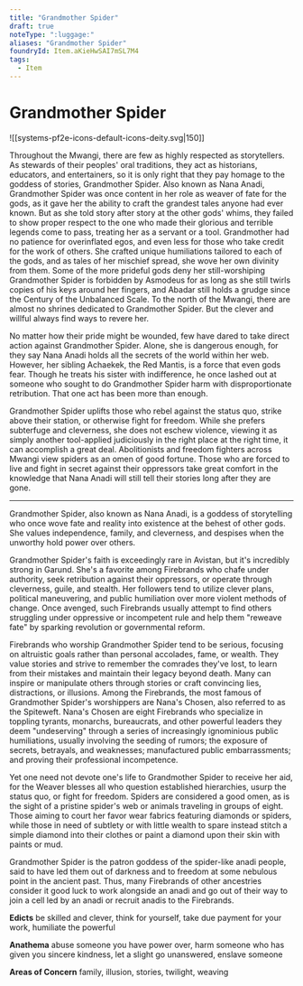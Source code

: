 ```yaml
---
title: "Grandmother Spider"
draft: true
noteType: ":luggage:"
aliases: "Grandmother Spider"
foundryId: Item.aKieHwSAI7mSL7M4
tags:
  - Item
---
```


# Grandmother Spider
![[systems-pf2e-icons-default-icons-deity.svg|150]]

Throughout the Mwangi, there are few as highly respected as storytellers. As stewards of their peoples' oral traditions, they act as historians, educators, and entertainers, so it is only right that they pay homage to the goddess of stories, Grandmother Spider. Also known as Nana Anadi, Grandmother Spider was once content in her role as weaver of fate for the gods, as it gave her the ability to craft the grandest tales anyone had ever known. But as she told story after story at the other gods' whims, they failed to show proper respect to the one who made their glorious and terrible legends come to pass, treating her as a servant or a tool. Grandmother had no patience for overinflated egos, and even less for those who take credit for the work of others. She crafted unique humiliations tailored to each of the gods, and as tales of her mischief spread, she wove her own divinity from them. Some of the more prideful gods deny her still-worshiping Grandmother Spider is forbidden by Asmodeus for as long as she still twirls copies of his keys around her fingers, and Abadar still holds a grudge since the Century of the Unbalanced Scale. To the north of the Mwangi, there are almost no shrines dedicated to Grandmother Spider. But the clever and willful always find ways to revere her.

No matter how their pride might be wounded, few have dared to take direct action against Grandmother Spider. Alone, she is dangerous enough, for they say Nana Anadi holds all the secrets of the world within her web. However, her sibling Achaekek, the Red Mantis, is a force that even gods fear. Though he treats his sister with indifference, he once lashed out at someone who sought to do Grandmother Spider harm with disproportionate retribution. That one act has been more than enough.

Grandmother Spider uplifts those who rebel against the status quo, strike above their station, or otherwise fight for freedom. While she prefers subterfuge and cleverness, she does not eschew violence, viewing it as simply another tool-applied judiciously in the right place at the right time, it can accomplish a great deal. Abolitionists and freedom fighters across Mwangi view spiders as an omen of good fortune. Those who are forced to live and fight in secret against their oppressors take great comfort in the knowledge that Nana Anadi will still tell their stories long after they are gone.

* * *

Grandmother Spider, also known as Nana Anadi, is a goddess of storytelling who once wove fate and reality into existence at the behest of other gods. She values independence, family, and cleverness, and despises when the unworthy hold power over others.

Grandmother Spider's faith is exceedingly rare in Avistan, but it's incredibly strong in Garund. She's a favorite among Firebrands who chafe under authority, seek retribution against their oppressors, or operate through cleverness, guile, and stealth. Her followers tend to utilize clever plans, political maneuvering, and public humiliation over more violent methods of change. Once avenged, such Firebrands usually attempt to find others struggling under oppressive or incompetent rule and help them "reweave fate" by sparking revolution or governmental reform.

Firebrands who worship Grandmother Spider tend to be serious, focusing on altruistic goals rather than personal accolades, fame, or wealth. They value stories and strive to remember the comrades they've lost, to learn from their mistakes and maintain their legacy beyond death. Many can inspire or manipulate others through stories or craft convincing lies, distractions, or illusions. Among the Firebrands, the most famous of Grandmother Spider's worshippers are Nana's Chosen, also referred to as the Spiteweft. Nana's Chosen are eight Firebrands who specialize in toppling tyrants, monarchs, bureaucrats, and other powerful leaders they deem "undeserving" through a series of increasingly ignominious public humiliations, usually involving the seeding of rumors; the exposure of secrets, betrayals, and weaknesses; manufactured public embarrassments; and proving their professional incompetence.

Yet one need not devote one's life to Grandmother Spider to receive her aid, for the Weaver blesses all who question established hierarchies, usurp the status quo, or fight for freedom. Spiders are considered a good omen, as is the sight of a pristine spider's web or animals traveling in groups of eight. Those aiming to court her favor wear fabrics featuring diamonds or spiders, while those in need of subtlety or with little wealth to spare instead stitch a simple diamond into their clothes or paint a diamond upon their skin with paints or mud.

Grandmother Spider is the patron goddess of the spider-like anadi people, said to have led them out of darkness and to freedom at some nebulous point in the ancient past. Thus, many Firebrands of other ancestries consider it good luck to work alongside an anadi and go out of their way to join a cell led by an anadi or recruit anadis to the Firebrands.

**Edicts** be skilled and clever, think for yourself, take due payment for your work, humiliate the powerful

**Anathema** abuse someone you have power over, harm someone who has given you sincere kindness, let a slight go unanswered, enslave someone

**Areas of Concern** family, illusion, stories, twilight, weaving
